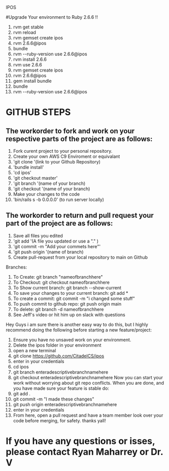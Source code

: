 IPOS

#Upgrade Your environment to Ruby 2.6.6 !!

1. rvm get stable
2. rvm reload
3. rvm gemset create ipos
4. rvm 2.6.6@ipos
5. bundle
6. rvm --ruby-version use 2.6.6@ipos
7. rvm install 2.6.6
8. rvm use 2.6.6
9. rvm gemset create ipos
10. rvm 2.6.6@ipos
11. gem install bundle
12. bundle
13. rvm --ruby-version use 2.6.6@ipos

# GITHUB STEPS


## The workorder to fork and work on your respective parts of the project are as follows:


1. Fork curent project to your personal repository.
2. Create your own AWS C9 Enviroment or equivalant
3. 'git clone '(link to your Github Repository)
4. 'bundle install'
5.  'cd ipos'
6. 'git checkout master'
7. 'git branch '(name of your branch)
8. 'git checkout '(name of your branch)
9. Make your changes to the code
10. 'bin/rails s -b 0.0.0.0' (to run server locally)


## The workorder to return and pull request your part of the project are as follows:

1. Save all files you edited
2. 'git add '(A file you updated or use a "." )
3. 'git commit -m "Add your commets here"'
4. 'git push origin '(name of branch)
5. Create pull-request from your local repository to main on Github


Branches:
1. To Create: git branch "nameofbranchhere"
2. To Checkout: git checkout nameofbranchhere
3. To Show current branch: git branch --show-current
4. To save your changes to your current branch: git add *
5. To create a commit: git commit -m "i changed some stuff"
6. To push commit to github repo: git push origin main 
8. To delete: git branch -d nameofbranchhere
9. See Jeff's video or hit him up on slack with questions

Hey Guys i am sure there is another easy way to do this, but I highly recommend doing the following before starting a new feature/project:

1. Ensure you have no unsaved work on your environment.
2. Delete the ipos folder in your environment
3. open a new terminal
4. git clone https://github.com/CitadelCS/ipos
5. enter in your credentials
6. cd ipos
7. git branch enteradescriptivebranchnamehere
8. git checkout enteradescriptivebranchnamehere
Now you can start your work without worrying about git repo conflicts. When you are done, and you have made sure your feature is stable do:
1. git add .
2. git commit -m "I made these changes"
3. git push origin enteradescriptivebranchnamehere
4. enter in your credentials
5. From here, open a pull request and have a team member look over your code before merging, for safety.
thanks yall!

# If you have any questions or isses, please contact Ryan Maharrey or Dr. V
